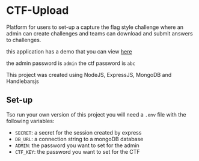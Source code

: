 # CTF-Upload

Platform for users to set-up a capture the flag style challenge where an admin can create challenges and teams can download and submit answers to challenges.

this application has a demo that you can view [here](https://ctf-upload.herokuapp.com)

the admin password is `admin`
the ctf password is `abc`

This project was created using NodeJS, ExpressJS, MongoDB and Handlebarsjs

## Set-up
Tso run your own version of this project you will need a `.env` file with the following variables:

* `SECRET`: a secret for the session created by express
* `DB_URL`: a connection string to a mongoDB database
* `ADMIN`: the password you want to set for the admin
* `CTF_KEY`: the password you want to set for the CTF